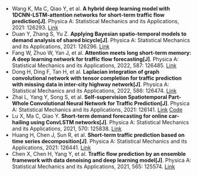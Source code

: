 * Wang K, Ma C, Qiao Y, et al. <b>A hybrid deep learning model with 1DCNN-LSTM-attention networks for short-term traffic flow prediction[J]</b>. Physica A: Statistical Mechanics and its Applications, 2021: 126293. [Link](https://www.sciencedirect.com/science/article/pii/S0378437121005665)
* Duan Y, Zhang S, Yu Z. <b>Applying Bayesian spatio-temporal models to demand analysis of shared bicycle[J]</b>. Physica A: Statistical Mechanics and its Applications, 2021: 126296. [Link](https://www.sciencedirect.com/science/article/pii/S0378437121005690)
* Fang W, Zhuo W, Yan J, et al. <b>Attention meets long short-term memory: A deep learning network for traffic flow forecasting[J]</b>. Physica A: Statistical Mechanics and its Applications, 2022, 587: 126485. [Link](https://www.sciencedirect.com/science/article/pii/S0378437121007585)
* Dong H, Ding F, Tan H, et al. <b>Laplacian integration of graph convolutional network with tensor completion for traffic prediction with missing data in inter-city highway network[J]</b>. Physica A: Statistical Mechanics and its Applications, 2022, 586: 126474. [Link](https://www.sciencedirect.com/science/article/pii/S0378437121007470)
* Zhai L, Yang Y, Song S, et al. <b>Self-supervision Spatiotemporal Part-Whole Convolutional Neural Network for Traffic Prediction[J]</b>. Physica A: Statistical Mechanics and its Applications, 2021: 126141. [Link](https://www.sciencedirect.com/science/article/pii/S0378437121004143) [Code](https://github.com/zhu-xm1/STPWNet)
* Lu X, Ma C, Qiao Y. <b>Short-term demand forecasting for online car-hailing using ConvLSTM networks[J]</b>. Physica A: Statistical Mechanics and its Applications, 2021, 570: 125838. [Link](https://www.sciencedirect.com/science/article/pii/S0378437121001102)
* Huang H, Chen J, Sun R, et al. <b>Short-term traffic prediction based on time series decomposition[J]</b>. Physica A: Statistical Mechanics and its Applications, 2021: 126441. [Link](https://www.sciencedirect.com/science/article/pii/S0378437121007147)
* Chen X, Chen H, Yang Y, et al. <b>Traffic flow prediction by an ensemble framework with data denoising and deep learning model[J]</b>. Physica A: Statistical Mechanics and its Applications, 2021, 565: 125574. [Link](https://www.sciencedirect.com/science/article/pii/S0378437120308724)
